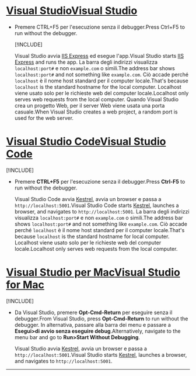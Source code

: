 # <a name="visual-studio"></a>[<span data-ttu-id="9789b-101">Visual Studio</span><span class="sxs-lookup"><span data-stu-id="9789b-101">Visual Studio</span></span>](#tab/visual-studio)

* <span data-ttu-id="9789b-102">Premere CTRL+F5 per l'esecuzione senza il debugger.</span><span class="sxs-lookup"><span data-stu-id="9789b-102">Press Ctrl+F5 to run without the debugger.</span></span>

  [!INCLUDE[](~/includes/trustCertVS.md)]

  <span data-ttu-id="9789b-103">Visual Studio avvia [IIS Express](/iis/extensions/introduction-to-iis-express/iis-express-overview) ed esegue l'app.</span><span class="sxs-lookup"><span data-stu-id="9789b-103">Visual Studio starts [IIS Express](/iis/extensions/introduction-to-iis-express/iis-express-overview) and runs the app.</span></span> <span data-ttu-id="9789b-104">La barra degli indirizzi visualizza `localhost:port#` e non `example.com` o simili.</span><span class="sxs-lookup"><span data-stu-id="9789b-104">The address bar shows `localhost:port#` and not something like `example.com`.</span></span> <span data-ttu-id="9789b-105">Ciò accade perché `localhost` è il nome host standard per il computer locale.</span><span class="sxs-lookup"><span data-stu-id="9789b-105">That's because `localhost` is the standard hostname for the local computer.</span></span> <span data-ttu-id="9789b-106">Localhost viene usato solo per le richieste web del computer locale.</span><span class="sxs-lookup"><span data-stu-id="9789b-106">Localhost only serves web requests from the local computer.</span></span> <span data-ttu-id="9789b-107">Quando Visual Studio crea un progetto Web, per il server Web viene usata una porta casuale.</span><span class="sxs-lookup"><span data-stu-id="9789b-107">When Visual Studio creates a web project, a random port is used for the web server.</span></span>
 
# <a name="visual-studio-code"></a>[<span data-ttu-id="9789b-108">Visual Studio Code</span><span class="sxs-lookup"><span data-stu-id="9789b-108">Visual Studio Code</span></span>](#tab/visual-studio-code)

  [!INCLUDE[](~/includes/trustCertVSC.md)]

* <span data-ttu-id="9789b-109">Premere **CTRL+F5** per l'esecuzione senza il debugger.</span><span class="sxs-lookup"><span data-stu-id="9789b-109">Press **Ctrl-F5** to run without the debugger.</span></span>

  <span data-ttu-id="9789b-110">Visual Studio Code avvia [Kestrel](xref:fundamentals/servers/kestrel), avvia un browser e passa a `http://localhost:5001`.</span><span class="sxs-lookup"><span data-stu-id="9789b-110">Visual Studio Code starts [Kestrel](xref:fundamentals/servers/kestrel), launches a browser, and navigates to `http://localhost:5001`.</span></span> <span data-ttu-id="9789b-111">La barra degli indirizzi visualizza `localhost:port#` e non `example.com` o simili.</span><span class="sxs-lookup"><span data-stu-id="9789b-111">The address bar shows `localhost:port#` and not something like `example.com`.</span></span> <span data-ttu-id="9789b-112">Ciò accade perché `localhost` è il nome host standard per il computer locale.</span><span class="sxs-lookup"><span data-stu-id="9789b-112">That's because `localhost` is the standard hostname for  local computer.</span></span> <span data-ttu-id="9789b-113">Localhost viene usato solo per le richieste web del computer locale.</span><span class="sxs-lookup"><span data-stu-id="9789b-113">Localhost only serves web requests from the local computer.</span></span>

  
# <a name="visual-studio-for-mac"></a>[<span data-ttu-id="9789b-114">Visual Studio per Mac</span><span class="sxs-lookup"><span data-stu-id="9789b-114">Visual Studio for Mac</span></span>](#tab/visual-studio-mac)

  [!INCLUDE[](~/includes/trustCertMac.md)]

* <span data-ttu-id="9789b-115">Da Visual Studio, premere **Opt-Cmd-Return** per eseguire senza il debugger.</span><span class="sxs-lookup"><span data-stu-id="9789b-115">From Visual Studio, press **Opt-Cmd-Return** to run without the debugger.</span></span> <span data-ttu-id="9789b-116">In alternativa, passare alla barra dei menu e passare a **Esegui>di avvio senza eseguire debug**.</span><span class="sxs-lookup"><span data-stu-id="9789b-116">Alternatively, navigate to the menu bar and go to **Run>Start Without Debugging**.</span></span>

  <span data-ttu-id="9789b-117">Visual Studio avvia [Kestrel](xref:fundamentals/servers/kestrel), avvia un browser e passa a `http://localhost:5001`.</span><span class="sxs-lookup"><span data-stu-id="9789b-117">Visual Studio starts [Kestrel](xref:fundamentals/servers/kestrel), launches a browser, and navigates to `http://localhost:5001`.</span></span>

<!-- End of VS tabs -->

---